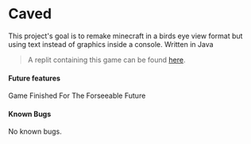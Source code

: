 # Caved
This project's goal is to remake minecraft in a birds eye view format but using text instead of graphics inside a console.
Written in Java
>A replit containing this game can be found [here](https://replit.com/@zushiEdu/Caved).

#### Future features

Game Finished For The Forseeable Future

#### Known Bugs
No known bugs.
